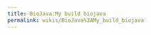 ```yaml
---
title: BioJava:My build biojava
permalink: wikis/BioJava%3AMy_build_biojava
---
```


<xml>

<?xml version="1.0"?>
<project name="biojava" default="package-biojava" basedir=".">

` `<target name="init" description="Checks environment and setup variables">  
`   `<tstamp />  
`   `<tstamp>  
`     `<format property="build.time" pattern="MM/dd/yyyy hh:mm aa" />  
`   `</tstamp>  
`   `<property name="version"        value="1.7.1" />  
`   `<property name="build.compiler" value="javac1.5" />  
`   `<property name="classpath"      value="bytecode.jar:commons-cli.jar:commons-collections-2.1.jar:commons-dbcp-1.1.jar:commons-pool-1.1.jar:hsqldb.jar:jgrapht-jdk1.5.jar" />  
`   `<property name="ant-tasks.path" value="ant-lib/sablecc.jar:ant-lib/anttask.jar" />

`   `<available classpath="${java.class.path}"
               classname="junit.framework.TestCase"
               property="junit.present" />

`   `<available classpath="${java.class.path}"
               classname="org.apache.tools.ant.taskdefs.XSLTProcess$OutputProperty"
               property="outputproperty.support" />

`   `<available classpath="${java.class.path}"
               classname="org.apache.tools.ant.taskdefs.optional.junit.JUnitTest"
               property="junit.support" />

`   `<available classpath="${java.class.path}"
               classname="java.nio.Buffer"
               property="java14">  
`   `</available>

`   `<available classpath="${classpath}"
               classname="org.hsqldb.jdbcDriver"
               property="sqlDriver.hsqldb">  
`   `</available>

`   `<echo message="Building biojava-${version} at ${build.time}" />  
`   `<echo message="Java Home:                       ${java.home}"/>  
`   `<echo message="JUnit present:                   ${junit.present}" />  
`   `<echo message="JUnit supported by Ant:          ${junit.support}" />  
`   `<echo message="HSQLDB driver present:           ${sqlDriver.hsqldb}" />  
`   `<echo message="XSLT support:                    ${outputproperty.support}"/>

`   `<property name="bioj" value="."/>

`   `<property name="readme"        value="${bioj}/README" />  
`   `<property name="license"       value="${bioj}/LICENSE" />  
`   `<property name="src.dir"       value="${bioj}/src" />  
`   `<property name="tests.dir"     value="${bioj}/tests" />  
`   `<property name="demos.dir"     value="${bioj}/demos" />  
`   `<property name="apps.dir"      value="${bioj}/apps" />  
`   `<property name="docs.dir"      value="${bioj}/docs" />  
`   `<property name="doc.css.file"  value="${bioj}/biojava-doc.css" />  
`   `<property name="reports.dir"   value="${bioj}/reports" />  
`   `<property name="manifest.dir"  value="${bioj}/manifest" />  
`   `<property name="resources.dir" value="${bioj}/resources" />

`   `<property name="build.dir"         value="${bioj}/ant-build" />  
`   `<property name="build.classes.dir" value="${build.dir}/classes" />

`   `<property name="javac.depend"      value="false" />  
`   `<property name="javac.debug"       value="true" />  
`   `<property name="javac.deprecation" value="false" />  
`   `<property name="javac.source"      value="1.5" />  
`   `<property name="javac.target"      value="1.5" />

`   `<property name="build.dest.docs"     value="${build.dir}/docs" />  
`   `<property name="build.dest.doccheck" value="${build.dir}/docs/check" />  
`   `<property name="packages"            value="org.*" />

`   `<property name="name.biojava"           value="biojava" />  
`   `<property name="Name.biojava"           value="BioJava" />  
`   `<property name="build.dest.biojava"     value="${build.classes.dir}/${name.biojava}" />  
`   `<property name="build.docs.biojava"     value="${build.dest.docs}/${name.biojava}" />  
`   `<property name="build.doccheck.biojava" value="${build.dest.doccheck}/${name.biojava}" />  
`   `<property name="jar.biojava"            value="${build.dir}/${name.biojava}.jar" />  
`   `<property name="manifest.file.biojava"  value="${manifest.dir}/${name.biojava}.txt" />  
`   `  
`   `<property name="name.tests"       value="tests" />  
`   `<property name="build.dest.tests" value="${build.classes.dir}/${name.tests}" />  
`   `<property name="build.docs.tests" value="${build.dest.docs}/${name.tests}" />  
`   `<property name="reports.tests"    value="${bioj}/reports/tests" />  
`   `  
`   `<property name="name.demos"          value="demos" />  
`   `<property name="Name.demos"          value="BioJava Demos" />  
`   `<property name="build.dest.demos"    value="${build.classes.dir}/${name.demos}" />  
`   `<property name="build.docs.demos"    value="${build.dest.docs}/${name.demos}" />  
`   `<property name="jar.demos"           value="${build.dir}/${name.demos}.jar" />  
`   `<property name="manifest.file.demos" value="${manifest.dir}/${name.demos}.txt" />  
`   `  
`   `<property name="name.apps"          value="apps" />  
`   `<property name="Name.apps"          value="BioJava Applications" />  
`   `<property name="build.dest.apps"    value="${build.classes.dir}/${name.apps}" />  
`   `<property name="build.docs.apps"    value="${build.dest.docs}/${name.apps}" />  
`   `<property name="jar.apps"           value="${build.dir}/${name.apps}.jar" />  
`   `<property name="manifest.file.apps" value="${manifest.dir}/${name.apps}.txt" />

`   `<property name="dist.root"          value="${bioj}/dist" />  
`   `<property name="dist.dir"           value="${dist.root}/${name.biojava}-${version}" />  
` `</target>

` `<target name="prepare" depends="init" description="creates basic directories">  
`   `  
`   `<mkdir dir="${build.dir}" />

`   `<copy todir="${build.dir}">  
`     `<fileset dir=".">  
`       `<include name="*.jar" />  
`     `</fileset>  
`   `</copy>

` `</target>

` `<target name="prepare-taglets" depends="prepare" description="Copies taglet files">  
`   `<mkdir dir="${build.dest.taglets}" />  
`   `<mkdir dir="${build.docs.taglets}" />  
` `</target>

` `<target name="prepare-biojava" depends="prepare"
  description="Prepares biojava source files">  
`   `  
`   `<mkdir dir="${build.dest.biojava}" />  
`   `<mkdir dir="${build.docs.biojava}" />  
`   `<mkdir dir="${build.doccheck.biojava}" />  
` `</target>

` `<target name="prepare-tests" depends="prepare"
  description="Prepares the test source code">

`   `<mkdir dir="${build.dest.tests}" />  
`   `<mkdir dir="${build.docs.tests}" />  
`   `<mkdir dir="${reports.tests}" />  
` `</target>

` `<target name="prepare-demos" depends="prepare"
  description="Prepares the demos code">

`   `<mkdir dir="${build.dest.demos}" />  
`   `<mkdir dir="${build.docs.demos}" />  
` `</target>

` `<target name="prepare-apps" depends="prepare"
  description="Prepares the apps code">

`   `<mkdir dir="${build.dest.apps}" />  
`   `<mkdir dir="${build.docs.apps}" />  
` `</target>

` `<target name="prepare-javadocs" depends="prepare" description="Prepares the javadocs">

`   `<mkdir dir="${build.dest.docs}" />  
` `</target>

` `<target name="compile-biojava" depends="prepare-biojava"
  description="Compiles the source directory">  
`   `<javac
      encoding="ISO-8859-1"
      srcdir="${src.dir}"
      destdir="${build.dest.biojava}"
      depend="${javac.depend}"
      deprecation="${javac.deprecation}"
      source="${javac.source}"
      target="${javac.target}"
      debug="${javac.debug}">  
`     `<classpath>  
`       `<pathelement path="${classpath}" />  
`     `</classpath>  
`   `</javac>  
` `</target>

` `<target name="compile-tests" depends="prepare-tests,package-biojava"
  description="Compiles the tests directory">  
`   `<javac
      encoding="ISO-8859-1"
      srcdir="${tests.dir}"
      destdir="${build.dest.tests}"
      depend="${javac.depend}"
      deprecation="${javac.deprecation}"
      source="${javac.source}"
      target="${javac.target}"
      debug="${javac.debug}">  
`     `<classpath>  
`       `<pathelement path="${classpath}" />  
`       `<pathelement path="${jar.biojava}" />  
`     `</classpath>  
`   `</javac>  
` `</target>

` `<target name="compile-demos" depends="prepare-demos,package-biojava"
  description="Compiles the demos directory">  
`   `<javac
      encoding="ISO-8859-1"
      srcdir="${demos.dir}"
      destdir="${build.dest.demos}"
      depend="${javac.depend}"
      deprecation="${javac.deprecation}"
      source="${javac.source}"
      target="${javac.target}"
      debug="${javac.debug}">  
`     `<classpath>  
`       `<pathelement path="${classpath}" />  
`       `<pathelement path="${jar.biojava}" />  
`     `</classpath>  
`   `</javac>  
` `</target>

` `<target name="compile-apps" depends="prepare-apps,package-biojava"
  description="Compiles the apps directory">  
`   `<javac
      encoding="ISO-8859-1"
      srcdir="${apps.dir}"
      destdir="${build.dest.apps}"
      depend="${javac.depend}"
      deprecation="${javac.deprecation}"
      source="${javac.source}"
      target="${javac.target}"
      debug="${javac.debug}">  
`     `<classpath>  
`       `<pathelement path="${classpath}" />  
`       `<pathelement path="${jar.biojava}" />  
`     `</classpath>  
`   `</javac>  
` `</target>

` `<target name="package-biojava" depends="compile-biojava"
  description="create biojava class jar file">  
`   `<jar
      jarfile="${jar.biojava}"
      manifest="${manifest.dir}/biojava.txt"
    >  
`     `<fileset dir="${build.dest.biojava}" />  
`     `<fileset dir="${resources.dir}" />  
`   `</jar>  
` `</target>

` `<target name="package-demos" depends="init,package-biojava,compile-demos"
  description="create the demo jar file">  
`   `<jar
      jarfile="${jar.demos}"
      manifest="${manifest.dir}/demos.txt"
    >  
`     `<fileset dir="${build.dest.demos}" />  
`   `</jar>  
` `</target>

` `<target name="package-apps" depends="init,package-biojava,compile-apps"
  description="create the apps jar file">  
`   `<jar
      jarfile="${jar.apps}"
      manifest="${manifest.dir}/apps.txt"
    >  
`     `<fileset dir="${build.dest.apps}" />  
`   `</jar>  
` `</target>

` `<target
    name="package-all"
    depends="package-biojava,package-demos,package-apps"
    description="create all the jar files" />

<target
    name="sign"
    depends="package-biojava"
    description="sign the biojava.jar file with jarsigner"
    >

`   `<copy file="${jar.biojava}" tofile="${build.dir}/biojavaUnsigned.jar" />

`   `<signjar jar="${build.dir}/biojavaUnsigned.jar"
             signedjar="${jar.biojava}"
             keystore="selfSignedCertificate/selfSignedCertificate.store"
             storepass="biojavaCVS" 
         alias="biojavaCVS" />

`    `<delete file="${build.dir}/biojavaUnsigned.jar"/>

` `</target>

` `<target name="javadocs-biojava" depends="clean, prepare-biojava"
  description="Creates the API documentation">  
`   `<echo message="building custom javadocs" />  
`   `<javadoc
      encoding="ISO-8859-1"
      packagenames="${packages}"
      sourcepath="${src.dir}"
      classpath="${classpath}"
      destdir="${build.docs.biojava}"
      author="true"
      version="true"
      use="true"
      source="1.5"
      windowtitle="${Name.biojava}-${version} API (Javadocs) (${build.time})"
      doctitle="${Name.biojava}-${version} API (${build.time})"
      maxmemory="150m"
      footer="&lt;script src=&quot;http://www.google-analytics.com/urchin.js&quot; type=&quot;text/javascript&quot;&gt;&lt;/script&gt;&lt;script type=&quot;text/javascript&quot;&gt;_uacct = &quot;UA-1326640-1&quot;;urchinTracker();&lt;/script&gt;"
      >  
`      `<link href="http://java.sun.com/j2se/1.5.0/docs/api/" offline="false"/>

`      `<group title="Core biological packages"
              packages="org.biojava.bio:org.biojava.bio.dist:org.biojava.bio.search:org.biojava.bio.seq:org.biojava.bio.seq.db:org.biojava.bio.seq.genomic:org.biojava.bio.seq.io:org.biojava.bio.symbol:org.biojava.bio.alignment:org.biojava.directory:org.biojava.bibliography:org.biojava.bio.taxa:org.biojava.bio.seq.filter" />

`      `<group title="User interface components"
              packages="org.biojava.bio.gui:org.biojava.bio.gui.glyph:org.biojava.bio.gui.sequence:org.biojava.bio.gui.sequence.tracklayout" />

`      `<group title="Sequence databases and formats"
              packages="org.biojava.bio.seq.io.agave:org.biojava.bio.program.das:org.biojava.bio.seq.ragbag:org.biojava.bio.seq.db.emblcd:org.biojava.bio.program.xff:org.biojava.bio.seq.dist:org.biojava.bio.seq.io.game:org.biojava.bio.seq.io.game12:org.biojava.bio.seq.db.biofetch:org.biojava.bio.seq.db.flat:org.biojava.bio.seq.db.biosql:org.biojava.bio.program.indexdb:org.biojava.bio.program.das.dasalignment:org.biojava.bio.program.homologene" />

`      `<group title="Handling output from external tools"
              packages="org.biojava.bio.program:org.biojava.bio.program.gff:org.biojava.bio.program.gff3:org.biojava.bio.program.sax:org.biojava.bio.program.xml:org.biojava.bio.program.blast2html:org.biojava.bio.program.search:org.biojava.bio.program.ssbind:org.biojava.bio.program.phred:org.biojava.bio.program.hmmer:org.biojava.bio.program.sax.blastxml" />

`      `<group title="Dynamic programming packages"
              packages="org.biojava.bio.dp:org.biojava.bio.dp.onehead:org.biojava.bio.dp.twohead" />

`      `<group title="Chromatogram and trace file support"
              packages="org.biojava.bio.chromatogram:org.biojava.bio.program.abi:org.biojava.bio.program.scf:org.biojava.bio.chromatogram.graphic" />

`      `<group title="Macromolecular structure"
              packages="org.biojava.bio.structure:org.biojava.bio.structure.io:org.biojava.bio.program.das.dasstructure:org.biojava.bio.structure.align:org.biojava.bio.structure.align.helper:org.biojava.bio.structure.align.pairwise:org.biojava.bio.structure.jama" />`    `  
`             `  
`      `<group title="Utilities and developers' packages"
              packages="org.biojava.utils.process:org.biojava.bio.seq.impl:org.biojava.bio.seq.projection:org.biojava.utils:org.biojava.utils.cache:org.biojava.utils.xml:org.biojava.utils.stax:org.biojava.utils.io:org.biojava.utils.math:org.biojava.utils.net:org.biojava.utils.candy:org.biojava.bio.seq.io.filterxml:org.biojava.bio.program.tagvalue:org.biojava.ontology:org.biojava.ontology.io:org.biojava.utils.automata:org.biojava.utils.regex:org.biojava.naming:org.biojava.utils.walker" />

`      `<group title="Molecular biology packages"
              packages = "org.biojava.bio.proteomics:org.biojava.bio.proteomics.aaindex:org.biojava.bio.molbio" />  
`             `  
`      `<group title="Ontology packages"
              packages = "org.biojava.bio.ontology:org.biojava.bio.ontology.io"/>  
`                     `  
`      `<group title="Experimental packages"
              packages="org.biojava.stats.svm:org.biojava.stats.svm.tools:org.biojava.bio.seq.homol:org.biojava.utils.lsid:org.biojava.bio.program.unigene:org.biojava.bio.program.ssaha:org.biojava.bio.seq.distributed:org.biojava.bio.annodb:org.biojava.bio.program.formats" />

`      `<group title="Biojava extension (/wikis/BioJavax) packages"
              packages="org.biojavax:org.biojavax.bio:org.biojavax.bio.db:org.biojavax.bio.db.biosql:org.biojavax.bio.db.ncbi:org.biojavax.bio.seq:org.biojavax.bio.seq.io:org.biojavax.bio.taxa:org.biojavax.bio.taxa.io:org.biojavax.ontology:org.biojavax.utils" />  
`             `  
`      `<group title="Genetic Algorithm Framework"
              packages="org.biojavax.ga:org.biojavax.ga.exception:org.biojavax.ga.functions:org.biojavax.ga.impl:org.biojavax.ga.util" />  
`      `<group title="Experimental Phylogeny packages"
              packages="org.biojavax.bio.phylo:org.biojavax.bio.phylo.io:org.biojavax.bio.phylo.io.nexus:org.biojavax.bio.phylo.io.phylip:org.biojavax.bio.phylo.tree" />  
`      `  
`   `</javadoc>  
` `</target>

` `<target name="javadocs-demos" depends="prepare-demos,compile-biojava"
  description="Create the demos API documentation">  
`   `<javadoc
      encoding="ISO-8859-1"
      packagenames="**"
      sourcepath="${demos.dir}"
      classpath="${classpath}:${build.dest.biojava}"
      destdir="${build.docs.demos}"
      author="true"
      version="true"
      use="true"
      source="1.5"
      windowtitle="${Name.demos} API"
      doctitle="${Name.demos}"
      maxmemory="100m">  
`     `<link href="http://java.sun.com/j2se/1.5.0/docs/api/" offline="false"/>  
`     `<link href="../biojava" offline="true" packagelistLoc="${build.docs.biojava}/package-list}"/>  
`   `</javadoc>  
` `</target>

` `<target name="javadocs-apps" depends="prepare-apps,compile-biojava"
  description="Create the apps API documentation">  
`   `<javadoc
      encoding="ISO-8859-1"
      packagenames="org.*"
      sourcepath="${apps.dir}"
      classpath="${classpath}:${build.dest.biojava}"
      destdir="${build.docs.apps}"
      author="true"
      version="true"
      use="true"
      source="1.5"
      windowtitle="${Name.apps} API"
      doctitle="${Name.apps}"
      maxmemory="100m">  
`     `<link href="http://java.sun.com/j2se/1.5.0/docs/api/" offline="false"/>  
`     `<link href="../biojava" offline="true" packagelistLoc="${build.docs.biojava}/package-list}"/>  
`   `</javadoc>  
` `</target>

` `<target
    name="javadocs-all"
    depends="javadocs-biojava,javadocs-demos,javadocs-apps"
    description="Creates the javadocs for all components"
  />

` `<target name="runtests" 
      depends="compile-tests"
      description="Run all tests, can be quite slow">  
`   `<property name="test.subtree" value="**" />  
`   `<echo message="Running tests:           ${test.subtree}" />  
`   `<junit maxmemory="128m" printsummary="yes" haltonfailure="no" reloading="no">  
`     `<formatter type="plain" usefile="true" />  
`     `<classpath>  
`       `  
`       `<pathelement path="${build.dest.biojava}" />  
`       `  
`       `<pathelement path="${resources.dir}" />  
`       `  
`       `<pathelement path="${build.dest.tests}" />  
`       `  
`       `<pathelement path="${tests.dir}/files" />  
`       `  
`       `<pathelement path="${tests.dir}" />  
`       `  
`       `<pathelement path="${classpath}" />  
`       `  
`       `<pathelement path="${java.class.path}" />  
`     `</classpath>  
`     `  
`     `<batchtest fork="no" todir="${reports.tests}" if="junit.present">  
`       `<fileset dir="${build.dest.tests}">  
`         `<include name="${test.subtree}/*Test.class" />  
`         `<include name="${test.subtree}/*TestSuite.class" />  
`         `<exclude name="**/Abstract*Test.class" />  
`       `</fileset>  
`     `</batchtest>  
`   `</junit>  
` `</target>

` `<target name="doccheck-biojava" depends="prepare-biojava"
    description="Checks the API documentation">  
`   `<javadoc
      encoding="ISO-8859-1"
      doclet="com.sun.tools.doclets.doccheck.DocCheck"
      docletpath="doccheck.jar"
      packagenames="${packages}"
      sourcepath="${src.dir}"
      classpath="${classpath}"
      destdir="${build.doccheck.biojava}"
      source="1.5"
      maxmemory="80m">  
`   `</javadoc>  
` `</target>

` `<target name="cruise" 
          depends="clean,package-biojava,compile-tests"
          description="Run clean, build and tests for CruiseControl">  
`   `<property name="test.subtree" value="**" />  
`   `<echo message="Running tests:           ${test.subtree}" />  
`   `<junit  maxmemory="128m" 
            printsummary="yes" 
        haltonfailure="no" 
        reloading="no"
        errorProperty="test.failed"
        >  
`     `<formatter type="xml" />  
`     `<classpath>  
`       `  
`       `<pathelement path="${build.dest.biojava}" />  
`       `  
`       `<pathelement path="${resources.dir}" />  
`       `  
`       `<pathelement path="${build.dest.tests}" />  
`       `  
`       `<pathelement path="${tests.dir}/files" />  
`       `  
`       `<pathelement path="${tests.dir}" />  
`       `  
`       `<pathelement path="${classpath}" />  
`       `  
`       `<pathelement path="${java.class.path}" />  
`     `</classpath>  
`     `  
`     `<batchtest fork="no" todir="${reports.tests}" if="junit.present">  
`       `<fileset dir="${build.dest.tests}">  
`         `<include name="${test.subtree}/*Test.class" />  
`         `<include name="${test.subtree}/*TestSuite.class" />  
`         `<exclude name="**/Abstract*Test.class" />  
`       `</fileset>  
`     `</batchtest>`      `  
`   `</junit>  
`   `<fail message="Tests failed: check test reports." if="test.failed" />  
` `</target>

` `<target name="clean" 
      depends="init"
      description="Cleans everything">  
`   `<delete dir="${build.dir}" />  
`   `<delete dir="${reports.tests}" />  
` `</target>  
` `  
` `  
` `<target name="clean-dist" depends="init" description="Cleans the dist root directory">  
`     `<delete dir="${dist.root}" />  
` `</target>  
` `  
` `  
` `  
` `<target name="dist" depends="clean-dist, init, javadocs-all, package-all" description="copy all the files for a distribution">  
`     `<mkdir dir="${dist.root}"/>  
`     `<mkdir dir="${dist.dir}"/>  
`     `  
`    `  
`     `<copy file="${jar.biojava}" tofile="${dist.dir}/${name.biojava}-${version}.jar"/>  
`     `  
`     `  
`     `<copy file="${jar.apps}" tofile="${dist.dir}/apps-${version}.jar"/>  
`     `  
`     `  
`     `<copy file="${jar.demos}" tofile="${dist.dir}/demos-${version}.jar"/>  
`     `  
`     `  
`     `<copy todir="${dist.dir}">  
`       `<fileset dir=".">  
`         `<include name="*.jar" />  
`       `</fileset>  
`     `</copy>  
`     `  
`     `  
`     `<copy todir="${dist.dir}/doc">  
`         `<fileset dir="${build.dest.docs}"/>  
`     `</copy>  
`     `  
`     `  
`     `<copy todir="${dist.dir}/src">  
`         `<fileset dir="${src.dir}"/>  
`     `</copy>  
`     `  
`     `  
`     `<copy tofile="${dist.dir}/README" file="${bioj}/README"/>  
`     `<copy tofile="${dist.dir}/README.biosql" file="${bioj}/README.biosql"/>  
`     `  
`     `  
`     `<copy todir="${dist.dir}/tests">  
`         `<fileset dir="${tests.dir}"/>  
`     `</copy>  
`     `  
`     `  
`     `<copy todir="${dist.dir}/demos">  
`         `<fileset dir="${demos.dir}"/>  
`     `</copy>  
`     `  
`     `  
`     `<copy todir="${dist.dir}/apps">  
`         `<fileset dir="${apps.dir}"/>  
`     `</copy>  
`     `  
`     `  
`     `<copy tofile="${dist.dir}/LICENSE" file="${bioj}/LICENSE"/>  
`     `<copy tofile="${dist.dir}/LICENSE.COMMONS" file="${bioj}/LICENSE.COMMONS"/>  
`     `  
`     `  
`     `<copy todir="${dist.dir}/manifest">  
`         `<fileset dir="${manifest.dir}"/>  
`     `</copy>  
`     `  
`     `  
`     `<copy todir="${dist.dir}/dtd">  
`         `<fileset dir="${bioj}/dtd"/>  
`     `</copy>  
`     `  
`     `  
`     `<copy todir="${dist.dir}/taglets">  
`         `<fileset dir="${taglets.dir}"/>  
`     `</copy>  
`     `  
`     `  
`     `<copy todir="${dist.dir}/resources">  
`         `<fileset dir="${resources.dir}"/>  
`     `</copy>  
`     `  
`     `  
`     `<copy file="${ant.file}" tofile="${dist.dir}/build.xml"/>  
`     `  
` `</target>  
` `

</project> </xml>
